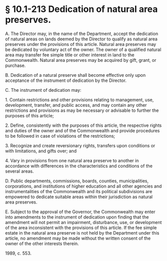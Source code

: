# § 10.1-213 Dedication of natural area preserves.

<p>A. The Director may, in the name of the Department, accept the dedication of natural areas on lands deemed by the Director to qualify as natural area preserves under the provisions of this article. Natural area preserves may be dedicated by voluntary act of the owner. The owner of a qualified natural area may transfer fee simple title or other interest in land to the Commonwealth. Natural area preserves may be acquired by gift, grant, or purchase.</p><p>B. Dedication of a natural preserve shall become effective only upon acceptance of the instrument of dedication by the Director.</p><p>C. The instrument of dedication may:</p><p>1. Contain restrictions and other provisions relating to management, use, development, transfer, and public access, and may contain any other restrictions and provisions as may be necessary or advisable to further the purposes of this article;</p><p>2. Define, consistently with the purposes of this article, the respective rights and duties of the owner and of the Commonwealth and provide procedures to be followed in case of violations of the restrictions;</p><p>3. Recognize and create reversionary rights, transfers upon conditions or with limitations, and gifts over; and</p><p>4. Vary in provisions from one natural area preserve to another in accordance with differences in the characteristics and conditions of the several areas.</p><p>D. Public departments, commissions, boards, counties, municipalities, corporations, and institutions of higher education and all other agencies and instrumentalities of the Commonwealth and its political subdivisions are empowered to dedicate suitable areas within their jurisdiction as natural area preserves.</p><p>E. Subject to the approval of the Governor, the Commonwealth may enter into amendments to the instrument of dedication upon finding that the amendment will not permit an impairment, disturbance, use, or development of the area inconsistent with the provisions of this article. If the fee simple estate in the natural area preserve is not held by the Department under this article, no amendment may be made without the written consent of the owner of the other interests therein.</p><p>1989, c. 553.</p>